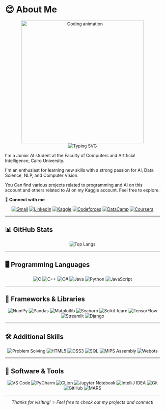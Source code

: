 # 😊 About Me

<div align="center">
  <img src="https://media1.giphy.com/media/v1.Y2lkPTc5MGI3NjExaXFzbXA2ZmR5OHM5ZTQ3ZmxjaTVkaHlpanpucXdxdGN6ZGlya293YSZlcD12MV9pbnRlcm5hbF9naWZfYnlfaWQmY3Q9Zw/L1R1tvI9svkIWwpVYr/giphy.gif" width="400" alt="Coding animation">
</div>

<div align="center">
  <img src="https://readme-typing-svg.herokuapp.com?font=Fira+Code&size=24&pause=1000&center=true&vCenter=true&width=435&lines=Hi+there!+I'm+Bassant👋🏻" alt="Typing SVG" />
</div>

I'm a Junior AI student at the Faculty of Computers and Artificial Intelligence, Cairo University. 

I'm an enthusiast for learning new skills with a strong passion for AI, Data Science, NLP, and Computer Vision.

You Can find various projects related to programming and AI on this account and others related to AI on my Kaggle account. Feel free to explore.

🔗 **Connect with me**  
<div align="center">

[![Gmail](https://img.shields.io/badge/-gmail-756e6c?logo=gmail)](bassantsherif123@gmail.com)
[![LinkedIn](https://img.shields.io/badge/-LinkedIn-blue?logo=linkedin)](https://www.linkedin.com/in/bassant-sherif-37900531b/) 
[![Kaggle](https://img.shields.io/badge/-Kaggle-white?logo=kaggle)](https://www.kaggle.com/)
[![Codeforces](https://img.shields.io/badge/-Codeforces-white?logo=codeforces)](https://codeforces.com/profile/Bassant_Sherif)
[![DataCamp](https://img.shields.io/badge/-DataCamp-3b945e?logo=datacamp)](https://www.datacamp.com/portfolio/bassantsherif123) [![Coursera](https://img.shields.io/badge/-Coursera-0056d2?logo=coursera)](https://www.coursera.org/user/787cd684e4c10bebfc20665a314a7f46)    

</div>

---

## 📊 GitHub Stats
<div align="center">

![Top Langs](https://github-readme-stats.vercel.app/api/top-langs/?username=bassantsherif123&layout=compact&theme=radical)

</div>

---

## 🖥️ Programming Languages
<div align="center">

![C](https://img.shields.io/badge/C-00599C?style=for-the-badge&logo=c&logoColor=white)
![C++](https://img.shields.io/badge/C++-00599C?style=for-the-badge&logo=c%2b%2b&logoColor=white)
![C#](https://img.shields.io/badge/C%23-239120?style=for-the-badge&logo=c-sharp&logoColor=white)
![Java](https://img.shields.io/badge/Java-ED8B00?style=for-the-badge&logo=java&logoColor=white)
![Python](https://img.shields.io/badge/Python-3776AB?style=for-the-badge&logo=python&logoColor=white)
![JavaScript](https://img.shields.io/badge/JavaScript-F7DF1E?style=for-the-badge&logo=javascript&logoColor=black)

</div>

---

## 🧠 Frameworks & Libraries
<div align="center">

![NumPy](https://img.shields.io/badge/Numpy-013243?style=for-the-badge&logo=numpy)
![Pandas](https://img.shields.io/badge/Pandas-150458?style=for-the-badge&logo=pandas)
![Matplotlib](https://img.shields.io/badge/Matplotlib-ffffff?style=for-the-badge&logo=matplotlib&logoColor=black)
![Seaborn](https://img.shields.io/badge/Seaborn-3776AB?style=for-the-badge)
![Scikit-learn](https://img.shields.io/badge/Scikit--learn-F7931E?style=for-the-badge&logo=scikit-learn&logoColor=white)
![TensorFlow](https://img.shields.io/badge/TensorFlow-FF6F00?style=for-the-badge&logo=tensorflow&logoColor=white)
![Streamlit](https://img.shields.io/badge/Streamlit-FF4B4B?style=for-the-badge&logo=streamlit&logoColor=white)
![Django](https://img.shields.io/badge/Django-092E20?style=for-the-badge&logo=django&logoColor=white)

</div>

---

## 🛠️ Additional Skills
<div align="center">

![Problem Solving](https://img.shields.io/badge/-Problem%20Solving-orange?style=for-the-badge&logo=codewars&logoColor=white)
![HTML5](https://img.shields.io/badge/HTML5-E34F26?style=for-the-badge&logo=html5&logoColor=white)
![CSS3](https://img.shields.io/badge/CSS3-1572B6?style=for-the-badge&logo=css3&logoColor=white)
![SQL](https://img.shields.io/badge/SQL-4479A1?style=for-the-badge&logo=mysql&logoColor=white)
![MIPS Assembly](https://img.shields.io/badge/MIPS%20Assembly-000000?style=for-the-badge)
![Webots](https://img.shields.io/badge/Webots-00AA88?style=for-the-badge)

</div>

---

## 🤖 Software & Tools
<div align="center">

![VS Code](https://img.shields.io/badge/VSCode-007ACC?style=for-the-badge&logo=visual-studio-code&logoColor=white)
![PyCharm](https://img.shields.io/badge/PyCharm-000000?style=for-the-badge&logo=pycharm)
![CLion](https://img.shields.io/badge/CLion-000000?style=for-the-badge&logo=clion&logoColor=white)
![Jupyter Notebook](https://img.shields.io/badge/Jupyter-F37626?style=for-the-badge&logo=jupyter&logoColor=white)
![IntelliJ IDEA](https://img.shields.io/badge/IntelliJIDEA-000000?style=for-the-badge&logo=intellijidea)
![Git](https://img.shields.io/badge/Git-F05032?style=for-the-badge&logo=git&logoColor=white)
![GitHub](https://img.shields.io/badge/GitHub-181717?style=for-the-badge&logo=github&logoColor=white)
![MARS](https://img.shields.io/badge/MARS-MIPS-blue?style=for-the-badge)

</div>

---

<div align="center">

*Thanks for visiting! ✨ Feel free to check out my projects and connect!*

</div>

